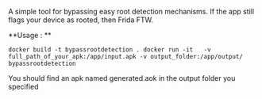 A simple tool for bypassing easy root detection mechanisms. If the app still flags your device as rooted, then Frida FTW.

**Usage : **

`docker build -t bypassrootdetection .
docker run -it   -v full_path_of_your_apk:/app/input.apk -v output_folder:/app/output/  bypassrootdetection`

You should find an apk named generated.aok in the output folder you specified
